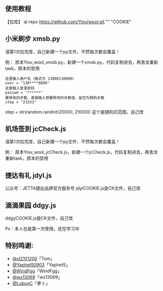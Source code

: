 ﻿## 使用教程

【拉库】
ql repo https://github.com/Yiov/wool.git "" "COOKIE"



## 小米刷步 xmsb.py

请第1次拉完库，自己新建一个py文件，不然每次都会覆盖！

例：
原本Yiov_wool_xmsb.py，新建一个xmsb.py，代码复制进去，再青龙重新task，原本的禁用


    这里输入用户名（格式为 13800138000）
    user = "138****8888"
    这里输入登录密码
    passwd = "******"
    要修改的步数，直接输入想要修改的步数值，留空为随机步数
    step = "23333"

step = str(random.randint(20000, 21000))
这个是随机的范围，自己改



## 机场签到 jcCheck.js

请第1次拉完库，自己新建一个py文件，不然每次都会覆盖！

例：
原本Yiov_wool_jcCheck.js，新建一个jcCheck.js，代码复制进去，再青龙重新task，原本的禁用




## 捷达有礼 jdyl.js

公众号：JETTA捷达品牌官方服务号
jdylCOOKIE.js是CK文件，自己改


## 滴滴果园 ddgy.js

ddgyCOOKIE.js是CK文件，自己改




Ps：本人也是第一次使用，还在学习中



## 特别鸣谢:


* [@xl2101200](https://github.com/xl2101200/-/)「Tom」
* [@YaphetS0903](https://github.com/YaphetS0903/JStest/)「YaphetS」
* [@WindFgg](https://github.com/WindFgg/QuantumultX_Conf/)「WindFgg」
* [@wx13069](https://github.com/wx13069/JD/)「wx13069」
* [@LubooC](https://github.com/LubooC/Script/)「萝卜」
